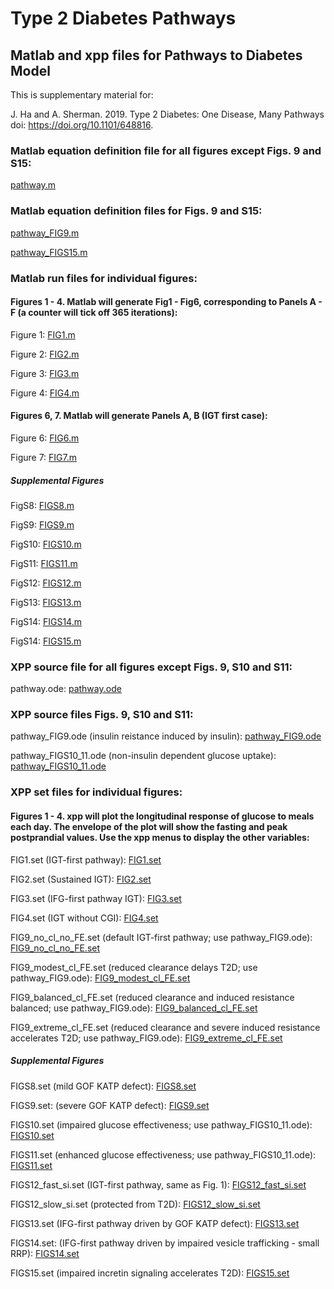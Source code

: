 # Type 2 Diabetes Pathways
## Matlab and xpp files for Pathways to Diabetes Model

This is supplementary material for:

J. Ha and A. Sherman. 2019. Type 2 Diabetes: One Disease, Many Pathways
doi: https://doi.org/10.1101/648816.

### Matlab equation definition file for all figures except Figs. 9 and S15:

[pathway.m](./pathway_matlab/pathway.m)

### Matlab equation definition files for Figs. 9 and S15:

[pathway_FIG9.m](./pathway_matlab/pathway_FIG9.m)

[pathway_FIGS15.m](./pathway_matlab/pathway_FIGS15.m)

### Matlab run files for individual figures:

#### Figures 1 - 4. Matlab will generate Fig1 - Fig6, corresponding to Panels A - F (a counter will tick off 365 iterations):

Figure 1: [FIG1.m](./pathway_matlab/FIG1.m)

Figure 2: [FIG2.m](./pathway_matlab/FIG2.m)

Figure 3: [FIG3.m](./pathway_matlab/FIG3.m)

Figure 4: [FIG4.m](./pathway_matlab/FIG4.m)

#### Figures 6, 7. Matlab will generate Panels A, B (IGT first case):

Figure 6: [FIG6.m](./pathway_matlab/FIG6.m)

Figure 7: [FIG7.m](./pathway_matlab/FIG7.m)

##### Supplemental Figures

FigS8: [FIGS8.m](./pathway_matlab/FIGS8.m)

FigS9: [FIGS9.m](./pathway_matlab/FIGS9.m)

FigS10: [FIGS10.m](./pathway_matlab/FIGS10.m)

FigS11: [FIGS11.m](./pathway_matlab/FIGS11.m)

FigS12: [FIGS12.m](./pathway_matlab/FIGS12.m)

FigS13: [FIGS13.m](./pathway_matlab/FIGS13.m)

FigS14: [FIGS14.m](./pathway_matlab/FIGS14.m)

FigS14: [FIGS15.m](./pathway_matlab/FIGS15.m)

### XPP source file for all figures except Figs. 9, S10 and S11:

pathway.ode: [pathway.ode](./pathway_xpp/pathway.ode)

### XPP source files Figs. 9, S10 and S11:

pathway_FIG9.ode (insulin reistance induced by insulin): [pathway_FIG9.ode](./pathway_xpp/pathway_FIG9.ode)

pathway_FIGS10_11.ode (non-insulin dependent glucose uptake): [pathway_FIGS10_11.ode](./pathway_xpp/pathway_FIGS10_11.ode)

### XPP set files for individual figures:

#### Figures 1 - 4. xpp will plot the longitudinal response of glucose to meals each day. The envelope of the plot will show the fasting and peak postprandial values. Use the xpp menus to display the other variables:

FIG1.set (IGT-first pathway): [FIG1.set](./pathway_xpp/FIG1.set)

FIG2.set (Sustained IGT): [FIG2.set](./pathway_xpp/FIG2.set)

FIG3.set (IFG-first pathway IGT): [FIG3.set](./pathway_xpp/FIG3.set)

FIG4.set (IGT without CGI): [FIG4.set](./pathway_xpp/FIG4.set)

FIG9_no_cl_no_FE.set (default IGT-first pathway; use pathway_FIG9.ode): [FIG9_no_cl_no_FE.set](./pathway_xpp/FIG9_no_cl_no_FE.set)

FIG9_modest_cl_FE.set (reduced clearance delays T2D; use pathway_FIG9.ode): [FIG9_modest_cl_FE.set](./pathway_xpp/FIG9_modest_cl_FE.set)

FIG9_balanced_cl_FE.set (reduced clearance and induced resistance balanced; use pathway_FIG9.ode): [FIG9_balanced_cl_FE.set](./pathway_xpp/FIG9_balanced_cl_FE.set)

FIG9_extreme_cl_FE.set (reduced clearance and severe induced resistance accelerates T2D; use pathway_FIG9.ode): [FIG9_extreme_cl_FE.set](./pathway_xpp/FIG9_extreme_cl_FE.set)


##### Supplemental Figures

FIGS8.set (mild GOF KATP defect): [FIGS8.set](./pathway_xpp/FIGS8.set)

FIGS9.set: (severe GOF KATP defect): [FIGS9.set](./pathway_xpp/FIGS9.set)

FIGS10.set (impaired glucose effectiveness; use pathway_FIGS10_11.ode): [FIGS10.set](./pathway_xpp/FIGS10.set)

FIGS11.set (enhanced glucose effectiveness; use pathway_FIGS10_11.ode): [FIGS11.set](./pathway_xpp/FIGS11.set)

FIGS12_fast_si.set  (IGT-first pathway, same as Fig. 1): [FIGS12_fast_si.set](./pathway_xpp/FIGS12_fast_si.set)

FIGS12_slow_si.set (protected from T2D): [FIGS12_slow_si.set](./pathway_xpp/FIGS12_slow_si.set)

FIGS13.set (IFG-first pathway driven by GOF KATP defect): [FIGS13.set](./pathway_xpp/FIGS13.set)

FIGS14.set: (IFG-first pathway driven by impaired vesicle trafficking - small RRP): [FIGS14.set](./pathway_xpp/FIGS14.set)

FIGS15.set (impaired incretin signaling accelerates T2D): [FIGS15.set](./pathway_xpp/FIGS15.set)
